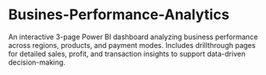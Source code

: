 # Busines-Performance-Analytics
An interactive 3-page Power BI dashboard analyzing business performance across regions, products, and payment modes. Includes drillthrough pages for detailed sales, profit, and transaction insights to support data-driven decision-making.
